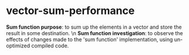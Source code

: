 # vector-sum-performance

**Sum function purpose**: to sum up the elements in a vector and store the result in some destination.
\n
**Sum function investigation**: to observe the effects of changes made to the 'sum function' implementation, using un-optimized compiled code.
